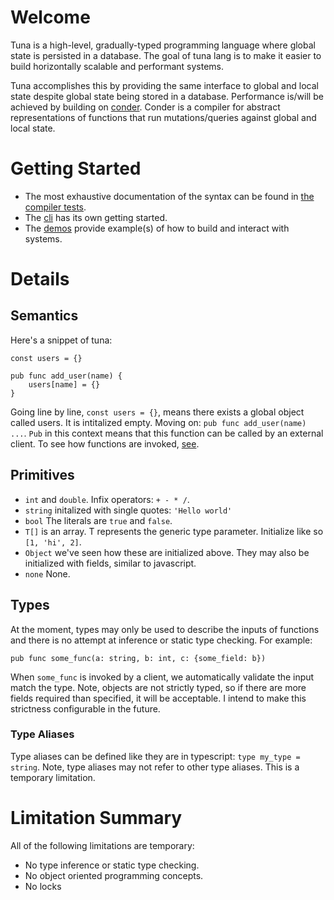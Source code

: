 # Welcome

Tuna is a high-level, gradually-typed programming language where global state is persisted in a database. The goal of tuna lang is to make it easier to build horizontally scalable and performant systems.

Tuna accomplishes this by providing the same interface to global and local state despite global state being stored in a database. Performance is/will be achieved by building on [conder](https://github.com/Conder-Systems/conder). Conder is a compiler for abstract representations of functions that run mutations/queries against global and local state.

# Getting Started
- The most exhaustive documentation of the syntax can be found in [the compiler tests](tuna-compiler/src/test/language.spec.ts).
- The [cli](tuna/readme.md) has its own getting started.
- The [demos](tuna/demos) provide example(s) of how to build and interact with systems.

# Details

## Semantics
Here's a snippet of tuna:

```
const users = {}

pub func add_user(name) {
    users[name] = {}
}
```

Going line by line, `const users = {}`, means there exists a global object called users. It is intitalized empty. Moving on: `pub func add_user(name) ...`. `Pub` in this context means that this function can be called by an external client. To see how functions are invoked, [see](tuna/demos/).

## Primitives

- `int` and `double`. Infix operators: `+ - * /`.
- `string` initalized with single quotes: `'Hello world'`
- `bool` The literals are `true` and `false`.
- `T[]` is an array. T represents the generic type parameter. Initialize like so `[1, 'hi', 2]`.
- `Object` we've seen how these are initialized above. They may also be initialized with fields, similar to javascript.
- `none` None.


## Types

At the moment, types may only be used to describe the inputs of functions and there is no attempt at inference or static type checking.
For example:
```
pub func some_func(a: string, b: int, c: {some_field: b})
```

When `some_func` is invoked by a client, we automatically validate the input match the type. Note, objects are not strictly typed, so if there are more fields required than specified, it will be acceptable. I intend to make this strictness configurable in the future.

### Type Aliases

Type aliases can be defined like they are in typescript: `type my_type = string`.
Note, type aliases may not refer to other type aliases. This is a temporary limitation.


# Limitation Summary
All of the following limitations are temporary:
- No type inference or static type checking.
- No object oriented programming concepts.
- No locks


